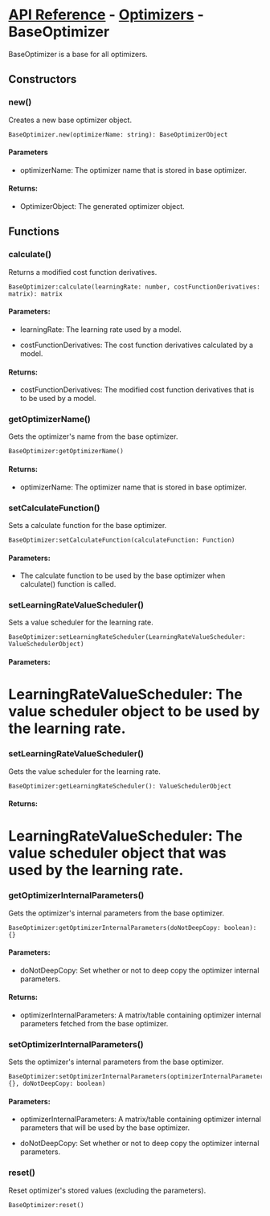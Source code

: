 # [API Reference](../../API.md) - [Optimizers](../Optimizers.md) - BaseOptimizer

BaseOptimizer is a base for all optimizers.

## Constructors

### new()

Creates a new base optimizer object.

```
BaseOptimizer.new(optimizerName: string): BaseOptimizerObject
```

#### Parameters

* optimizerName: The optimizer name that is stored in base optimizer.

#### Returns:

* OptimizerObject: The generated optimizer object.

## Functions

### calculate()

Returns a modified cost function derivatives.

```
BaseOptimizer:calculate(learningRate: number, costFunctionDerivatives: matrix): matrix
```

#### Parameters:

* learningRate: The learning rate used by a model.

* costFunctionDerivatives: The cost function derivatives calculated by a model.

#### Returns:

* costFunctionDerivatives: The modified cost function derivatives that is to be used by a model.

### getOptimizerName()

Gets the optimizer's name from the base optimizer.

```
BaseOptimizer:getOptimizerName()
```

#### Returns:

* optimizerName: The optimizer name that is stored in base optimizer.

### setCalculateFunction()

Sets a calculate function for the base optimizer.

```
BaseOptimizer:setCalculateFunction(calculateFunction: Function)
```

#### Parameters:

* The calculate function to be used by the base optimizer when calculate() function is called.

### setLearningRateValueScheduler()

Sets a value scheduler for the learning rate.

```
BaseOptimizer:setLearningRateScheduler(LearningRateValueScheduler: ValueSchedulerObject)
```

#### Parameters:

# LearningRateValueScheduler: The value scheduler object to be used by the learning rate.

### setLearningRateValueScheduler()

Gets the value scheduler for the learning rate.

```
BaseOptimizer:getLearningRateScheduler(): ValueSchedulerObject
```

#### Returns:

# LearningRateValueScheduler: The value scheduler object that was used by the learning rate.

### getOptimizerInternalParameters()

Gets the optimizer's internal parameters from the base optimizer.

```
BaseOptimizer:getOptimizerInternalParameters(doNotDeepCopy: boolean): {}
```

#### Parameters:

* doNotDeepCopy: Set whether or not to deep copy the optimizer internal parameters.

#### Returns:

* optimizerInternalParameters: A matrix/table containing optimizer internal parameters fetched from the base optimizer.

### setOptimizerInternalParameters()

Sets the optimizer's internal parameters from the base optimizer.

```
BaseOptimizer:setOptimizerInternalParameters(optimizerInternalParameters: {}, doNotDeepCopy: boolean)
```

#### Parameters:

* optimizerInternalParameters: A matrix/table containing optimizer internal parameters that will be used by the base optimizer.

* doNotDeepCopy: Set whether or not to deep copy the optimizer internal parameters.

### reset()

Reset optimizer's stored values (excluding the parameters).

```
BaseOptimizer:reset()
```
